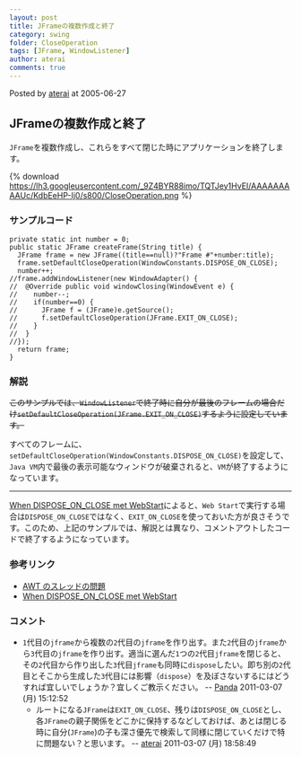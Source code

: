 ```yaml
---
layout: post
title: JFrameの複数作成と終了
category: swing
folder: CloseOperation
tags: [JFrame, WindowListener]
author: aterai
comments: true
---
```


Posted by [aterai](http://terai.xrea.jp/aterai.html) at 2005-06-27

## JFrameの複数作成と終了
`JFrame`を複数作成し、これらをすべて閉じた時にアプリケーションを終了します。


{% download https://lh3.googleusercontent.com/_9Z4BYR88imo/TQTJey1HvEI/AAAAAAAAAUc/KdbEeHP-Ij0/s800/CloseOperation.png %}

### サンプルコード
<pre class="prettyprint"><code>private static int number = 0;
public static JFrame createFrame(String title) {
  JFrame frame = new JFrame((title==null)?"Frame #"+number:title);
  frame.setDefaultCloseOperation(WindowConstants.DISPOSE_ON_CLOSE);
  number++;
//frame.addWindowListener(new WindowAdapter() {
//  @Override public void windowClosing(WindowEvent e) {
//    number--;
//    if(number==0) {
//      JFrame f = (JFrame)e.getSource();
//      f.setDefaultCloseOperation(JFrame.EXIT_ON_CLOSE);
//    }
//  }
//});
  return frame;
}
</code></pre>

### 解説
~~このサンプルでは、`WindowListener`で終了時に自分が最後のフレームの場合だけ`setDefaultCloseOperation(JFrame.EXIT_ON_CLOSE)`するように設定しています。~~

すべてのフレームに、`setDefaultCloseOperation(WindowConstants.DISPOSE_ON_CLOSE)`を設定して、`Java VM`内で最後の表示可能なウィンドウが破棄されると、`VM`が終了するようになっています。

- - - -
[When DISPOSE_ON_CLOSE met WebStart](http://www.pushing-pixels.org/?p=232)によると、`Web Start`で実行する場合は`DISPOSE_ON_CLOSE`ではなく、`EXIT_ON_CLOSE`を使っておいた方が良さそうです。このため、上記のサンプルでは、解説とは異なり、コメントアウトしたコードで終了するようになっています。

### 参考リンク
- [AWT のスレッドの問題](http://docs.oracle.com/javase/jp/7/api/java/awt/doc-files/AWTThreadIssues.html)
- [When DISPOSE_ON_CLOSE met WebStart](http://www.pushing-pixels.org/?p=232)

<!-- dummy comment line for breaking list -->

### コメント
- `1`代目の`jframe`から複数の`2`代目の`jframe`を作り出す。また`2`代目の`jframe`から`3`代目の`jframe`を作り出す。適当に選んだ`1`つの`2`代目`jframe`を閉じると、その`2`代目から作り出した`3`代目`jframe`も同時に`dispose`したい。即ち別の`2`代目とそこから生成した`3`代目には影響（`dispose`）を及ぼさないするにはどうすれば宜しいでしょうか？宜しくご教示ください。 -- [Panda](http://terai.xrea.jp/Panda.html) 2011-03-07 (月) 15:12:52
    - ルートになる`JFrame`は`EXIT_ON_CLOSE`、残りは`DISPOSE_ON_CLOSE`とし、各`JFrame`の親子関係をどこかに保持するなどしておけば、あとは閉じる時に自分(`JFrame`)の子も深さ優先で検索して同様に閉じていくだけで特に問題ない？と思います。   -- [aterai](http://terai.xrea.jp/aterai.html) 2011-03-07 (月) 18:58:49

<!-- dummy comment line for breaking list -->

